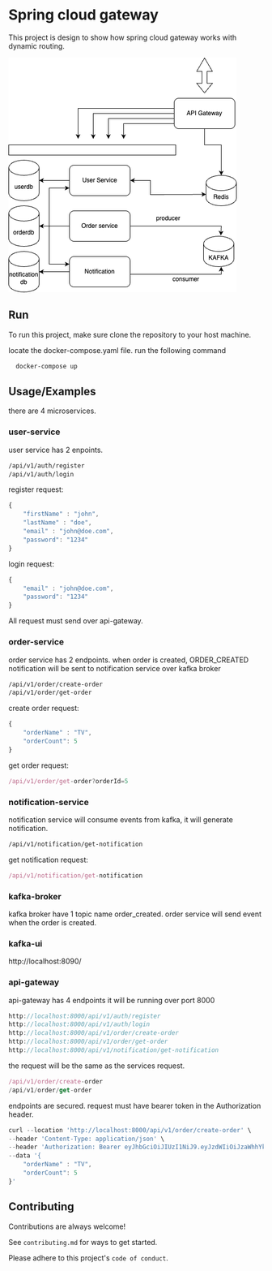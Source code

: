 # Spring cloud gateway

This project is design to show how spring cloud gateway works with dynamic routing.

![alt text](https://github.com/demirshb/api-gateway-project/blob/main/floow.png?raw=true)

## Run

To run this project, make sure clone the repository to your host machine.

locate the docker-compose.yaml file. run the following command

```bash
  docker-compose up
```

## Usage/Examples
there are 4 microservices.

### user-service

user service has 2 enpoints.
```bash
/api/v1/auth/register
/api/v1/auth/login
```


register request:
```javascript
{
    "firstName" : "john",
    "lastName" : "doe",
    "email" : "john@doe.com",
    "password": "1234"
}
```

login request:
```javascript
{
    "email" : "john@doe.com",
    "password": "1234"
}
```

All request must send over api-gateway.

### order-service

order service has 2 endpoints. when order is created, ORDER_CREATED notification will be sent to notification service over kafka broker

```bash
/api/v1/order/create-order
/api/v1/order/get-order
```

create order request:
```javascript
{
    "orderName" : "TV",
    "orderCount": 5
}
```

get order request:
```javascript
/api/v1/order/get-order?orderId=5
```

### notification-service

notification service will consume events from kafka, it will generate notification.

```bash
/api/v1/notification/get-notification
```

get notification request:
```javascript
/api/v1/notification/get-notification
```
### kafka-broker
kafka broker have 1 topic name order_created. order service will send event when the order is created.

### kafka-ui
http://localhost:8090/


### api-gateway

api-gateway has 4 endpoints
it will be running over port 8000

```javascript
http://localhost:8000/api/v1/auth/register
http://localhost:8000/api/v1/auth/login
http://localhost:8000/api/v1/order/create-order
http://localhost:8000/api/v1/order/get-order
http://localhost:8000/api/v1/notification/get-notification
```

the request will be the same as the services request.

```javascript
/api/v1/order/create-order
/api/v1/order/get-order
```

endpoints are secured. request must have bearer token in the Authorization header.

```javascript
curl --location 'http://localhost:8000/api/v1/order/create-order' \
--header 'Content-Type: application/json' \
--header 'Authorization: Bearer eyJhbGciOiJIUzI1NiJ9.eyJzdWIiOiJzaWhhYkBzaWhhYi5jb20iLCJpYXQiOjE3NDA0MDQwNzQsImV4cCI6MTc0MDQwNzY3NCwiY2xpZW50SWQiOjE0fQ.vLmzopI6_GDditDIKke59U3LnUASRBe0sk0cwK__gFs' \
--data '{
    "orderName" : "TV",
    "orderCount": 5
}'
```


## Contributing

Contributions are always welcome!

See `contributing.md` for ways to get started.

Please adhere to this project's `code of conduct`.
